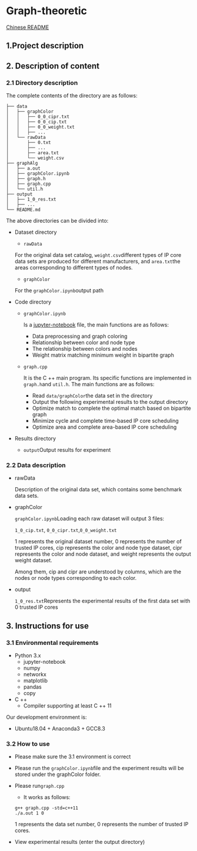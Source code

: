 # Graph-theoretic
[Chinese README](./README.ch.md)

## 1.Project description

## 2. Description of content

### 2.1 Directory description

The complete contents of the directory are as follows:

```
├── data
│   ├── graphColor
│   │   ├── 0_0_cipr.txt
│   │   ├── 0_0_cip.txt
│   │   ├── 0_0_weight.txt
│   │   ├── ...
│   └── rawData
│       ├── 0.txt
│       ├── ...
│       ├── area.txt
│       └── weight.csv
├── graphAlg
│   ├── a.out
│   ├── graphColor.ipynb
│   ├── graph.h
│   ├── graph.cpp
│   └── util.h
├── output
│   ├── 1_0_res.txt
│   ├── ...
└── README.md
```

The above directories can be divided into:

- Dataset directory

  - `rawData`

  For the original data set catalog, `weight.csv`different types of IP core data sets are produced for different manufacturers, and `area.txt`the areas corresponding to different types of nodes.

  - `graphColor`

  For the `graphColor.ipynb`output path

- Code directory

  - `graphColor.ipynb`

    Is a [jupyter-notebook](https://jupyter.org/) file, the main functions are as follows:

    - Data preprocessing and graph coloring
    - Relationship between color and node type
    - The relationship between colors and nodes
    - Weight matrix matching minimum weight in bipartite graph

  - `graph.cpp`

    It is the C ++ main program. Its specific functions are implemented in `graph.h`and `util.h`. The main functions are as follows:

    - Read `data/graphColor`the data set in the directory
    - Output the following experimental results to the output directory
    - Optimize match to complete the optimal match based on bipartite graph
    - Minimize cycle and complete time-based IP core scheduling
    - Optimize area and complete area-based IP core scheduling

- Results directory

  - `output`Output results for experiment

### 2.2 Data description

- rawData

  Description of the original data set, which contains some benchmark data sets.

- graphColor

  `graphColor.ipynb`Loading each raw dataset will output 3 files:

  `1_0_cip.txt`, `0_0_cipr.txt`,`0_0_weight.txt`

  1 represents the original dataset number, 0 represents the number of trusted IP cores, cip represents the color and node type dataset, cipr represents the color and node dataset, and weight represents the output weight dataset.

  Among them, cip and cipr are understood by columns, which are the nodes or node types corresponding to each color.

- output

  `1_0_res.txt`Represents the experimental results of the first data set with 0 trusted IP cores

## 3. Instructions for use

### 3.1 Environmental requirements

- Python 3.x
  - jupyter-notebook
  - numpy
  - networkx
  - matplotlib
  - pandas
  - copy
- C ++
  - Compiler supporting at least C ++ 11

Our development environment is:

- Ubuntu18.04 + Anaconda3 + GCC8.3

### 3.2 How to use

- Please make sure the 3.1 environment is correct

- Please run the `graphColor.ipynb`file and the experiment results will be stored under the graphColor folder.

- Please run`graph.cpp`

  - It works as follows:

  ```
  g++ graph.cpp -std=c++11
  ./a.out 1 0
  ```

  1 represents the data set number, 0 represents the number of trusted IP cores.

- View experimental results (enter the output directory)